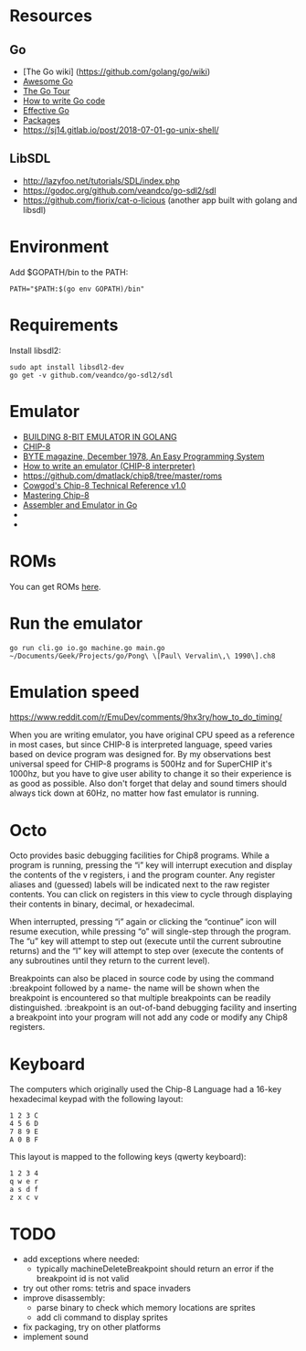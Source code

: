 # Resources
## Go
- [The Go wiki] (https://github.com/golang/go/wiki)
- [Awesome Go](https://awesome-go.com/)
- [The Go Tour](http://tour.golang.org/)
- [How to write Go code](https://golang.org/doc/code.html)
- [Effective Go](https://golang.org/doc/effective_go.html)
- [Packages](https://golang.org/pkg/)
- https://sj14.gitlab.io/post/2018-07-01-go-unix-shell/

## LibSDL
- http://lazyfoo.net/tutorials/SDL/index.php
- https://godoc.org/github.com/veandco/go-sdl2/sdl
- https://github.com/fiorix/cat-o-licious (another app built with golang and libsdl)

# Environment
Add $GOPATH/bin to the PATH:
```
PATH="$PATH:$(go env GOPATH)/bin"
```

# Requirements
Install libsdl2:
```
sudo apt install libsdl2-dev
go get -v github.com/veandco/go-sdl2/sdl
```

# Emulator
- [BUILDING 8-BIT EMULATOR IN GOLANG](https://engineering.wpengine.com/building-8-bit-emulator-in-golang/)
- [CHIP-8](https://en.wikipedia.org/wiki/CHIP-8)
- [BYTE magazine, December 1978, An Easy Programming System](https://archive.org/details/byte-magazine-1978-12/page/n109)
- [How to write an emulator (CHIP-8 interpreter)](http://www.multigesture.net/articles/how-to-write-an-emulator-chip-8-interpreter/)
- https://github.com/dmatlack/chip8/tree/master/roms
- [Cowgod's Chip-8 Technical Reference v1.0](http://devernay.free.fr/hacks/chip8/C8TECH10.HTM)
- [Mastering Chip-8](http://mattmik.com/files/chip8/mastering/chip8.html)
- [Assembler and Emulator in Go](https://massung.github.io/CHIP-8/)
- [](https://colineberhardt.github.io/wasm-rust-chip8/web/)
- [](https://johnearnest.github.io/Octo/)


# ROMs
You can get ROMs [here](https://github.com/dmatlack/chip8/tree/master/roms).

# Run the emulator
```
go run cli.go io.go machine.go main.go ~/Documents/Geek/Projects/go/Pong\ \[Paul\ Vervalin\,\ 1990\].ch8
```

# Emulation speed
https://www.reddit.com/r/EmuDev/comments/9hx3ry/how_to_do_timing/

When you are writing emulator, you have original CPU speed as a reference in most cases, but since CHIP-8 is interpreted language, speed varies based on device program was designed for. By my observations best universal speed for CHIP-8 programs is 500Hz and for SuperCHIP it's 1000hz, but you have to give user ability to change it so their experience is as good as possible. Also don't forget that delay and sound timers should always tick down at 60Hz, no matter how fast emulator is running.

# Octo
Octo provides basic debugging facilities for Chip8 programs. While a program is running, pressing the “i” key will interrupt execution and display the contents of the v registers, i and the program counter. Any register aliases and (guessed) labels will be indicated next to the raw register contents. You can click on registers in this view to cycle through displaying their contents in binary, decimal, or hexadecimal.

When interrupted, pressing “i” again or clicking the “continue” icon will resume execution, while pressing “o” will single-step through the program. The “u” key will attempt to step out (execute until the current subroutine returns) and the “l” key will attempt to step over (execute the contents of any subroutines until they return to the current level).

Breakpoints can also be placed in source code by using the command :breakpoint followed by a name- the name will be shown when the breakpoint is encountered so that multiple breakpoints can be readily distinguished. :breakpoint is an out-of-band debugging facility and inserting a breakpoint into your program will not add any code or modify any Chip8 registers.

# Keyboard
The computers which originally used the Chip-8 Language had a 16-key hexadecimal keypad with the following layout:
```
1 2 3 C
4 5 6 D
7 8 9 E
A 0 B F
```

This layout is mapped to the following keys (qwerty keyboard):
```
1 2 3 4
q w e r
a s d f
z x c v
```

# TODO
- add exceptions where needed:
  - typically machineDeleteBreakpoint should return an error if the breakpoint id is not valid
- try out other roms: tetris and space invaders
- improve disassembly:
  - parse binary to check which memory locations are sprites
  - add cli command to display sprites
- fix packaging, try on other platforms
- implement sound

